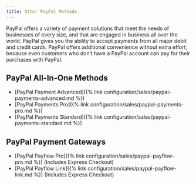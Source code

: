 ```yaml
---
title: Other PayPal Methods
---
```


PayPal offers a variety of payment solutions that meet the needs of businesses of every size, and that are engaged in business all over the world. PayPal gives you the ability to accept payments from all major debit and credit cards. PayPal offers additional convenience without extra effort, because even customers who don’t have a PayPal account can pay for their purchases with PayPal.

## PayPal All-In-One Methods

- [PayPal Payment Advanced]({% link configuration/sales/paypal-payments-advanced.md %})
- [PayPal Payments Pro]({% link configuration/sales/paypal-payments-pro.md %})
- [PayPal Payments Standard]({% link configuration/sales/paypal-payments-standard.md %})

## PayPal Payment Gateways

- [PayPal Payflow Pro]({% link configuration/sales/paypal-payflow-pro.md %}) (Includes Express Checkout)
- [PayPal Payflow Link]({% link configuration/sales/paypal-payflow-link.md %}) (Includes Express Checkout)